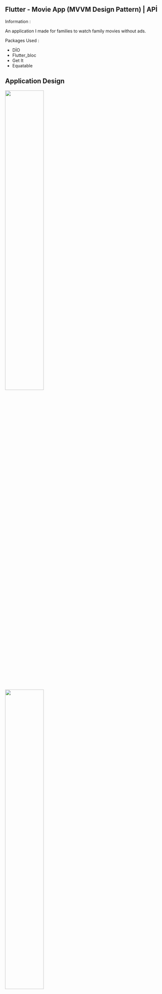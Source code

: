 ## Flutter - Movie App (MVVM Design Pattern) | APİ 

Information :

An application I made for families to watch family movies without ads.

Packages Used :

- DİO
- Flutter_bloc
- Get It
- Equatable

 ## Application Design <br>
<img src="https://i.hizliresim.com/nfsn70x.png" width="50%"><br>
<img src="https://i.hizliresim.com/kmcca5g.png" width="50%">

